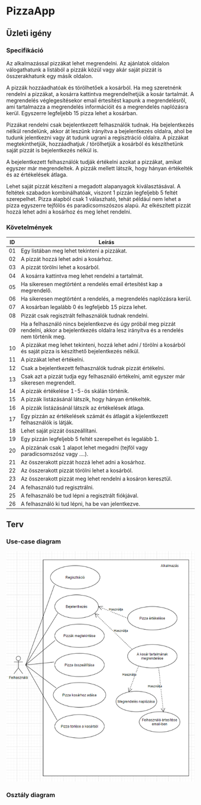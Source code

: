 # PizzaApp

## Üzleti igény

### Specifikáció

Az alkalmazással pizzákat lehet megrendelni. Az ajánlatok oldalon válogathatunk a listából
a pizzák közül vagy akár saját pizzát is összerakhatunk egy másik oldalon. 

A pizzák hozzáadhatóak és törölhetőek a kosárból. Ha meg szeretnénk rendelni a pizzákat, 
a kosárra kattintva megrendelhetjük a kosár tartalmát. 
A megrendelés véglegesítésekor email értesítést kapunk a megrendelésről, 
ami tartalmazza a megrendelés információit és a megrendelés naplózásra kerül. Egyszerre legfeljebb
15 pizza lehet a kosárban.

Pizzákat rendelni csak bejelentkezett felhasználók tudnak. Ha bejelentkezés nélkül rendelünk, akkor
át leszünk irányítva a bejelentkezés oldalra, ahol be tudunk jelentkezni vagy át tudunk ugrani a
regisztráció oldalra. A pizzákat megtekinthetjük, hozzáadhatjuk / törölhetjük a kosárból
és készíthetünk saját pizzát is bejelentkezés nélkül is.

A bejelentkezett felhasználók tudják értékelni azokat a pizzákat, amikat egyszer már megrendeltek.
A pizzák mellett látszik, hogy hányan értékelték és az értékelések átlaga.

Lehet saját pizzát készíteni a megadott alapanyagok kiválasztásával. A feltétek szabadon 
kombinálhatóak, viszont 1 pizzán legfeljebb 5 feltét szerepelhet. Pizza alapból csak 1 
válaszható, tehát például nem lehet a pizza egyszerre tejfölös és paradicsomszószos alapú. 
Az elkészített pizzát hozzá lehet adni a kosárhoz és meg lehet rendelni.

### Követelmények

ID | Leírás
---|-------
01 | Egy listában meg lehet tekinteni a pizzákat.
02 | A pizzát hozzá lehet adni a kosárhoz.
03 | A pizzát törölni lehet a kosárból.
04 | A kosárra kattintva meg lehet rendelni a tartalmát.
05 | Ha sikeresen megtörtént a rendelés email értesítést kap a megrendelő.
06 | Ha sikeresen megtörtént a rendelés, a megrendelés naplózásra kerül.
07 | A kosárban legalább 0 és legfeljebb 15 pizza lehet.
08 | Pizzát csak regisztrált felhasználók tudnak rendelni.
09 | Ha a felhasználó nincs bejelentkezve és úgy próbál meg pizzát rendelni, akkor a bejelentkezés oldalra lesz irányítva és a rendelés nem történik meg.
10 | A pizzákat meg lehet tekinteni, hozzá lehet adni / törölni a kosárból és saját pizza is készíthető bejelentkezés nélkül.
11 | A pizzákat lehet értékelni.
12 | Csak a bejelentkezett felhasználók tudnak pizzát értékelni.
13 | Csak azt a pizzát tudja egy felhasználó értékelni, amit egyszer már sikeresen megrendelt.
14 | A pizzák értékelése 1-5-ös skálán történik.
15 | A pizzák listázásánál látszik, hogy hányan értékelték.
16 | A pizzák listázásánál látszik az értékelések átlaga.
17 | Egy pizzán az értékelések számát és átlagát a kijelentkezett felhasználók is látják.
18 | Lehet saját pizzát összeállítani.
19 | Egy pizzán legfeljebb 5 feltét szerepelhet és legalább 1.
20 | A pizzának csak 1 alapot lehet megadni (tejföl vagy paradicsomszósz vagy ....).
21 | Az összerakott pizzát hozzá lehet adni a kosárhoz.
22 | Az összerakott pizzát törölni lehet a kosárból.
23 | Az összerakott pizzát meg lehet rendelni a kosáron keresztül.
24 | A felhasználó tud regisztrálni.
25 | A felhasználó be tud lépni a regisztrált fiókjával.
26 | A felhasználó ki tud lépni, ha be van jelentkezve.

## Terv

### Use-case diagram

![](usecase_diagram.PNG)

### Osztály diagram

